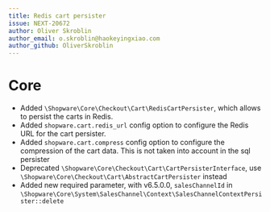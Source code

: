 ```yaml
---
title: Redis cart persister
issue: NEXT-20672
author: Oliver Skroblin
author_email: o.skroblin@haokeyingxiao.com
author_github: OliverSkroblin
---
```

# Core
* Added `\Shopware\Core\Checkout\Cart\RedisCartPersister`, which allows to persist the carts in Redis.
* Added `shopware.cart.redis_url` config option to configure the Redis URL for the cart persister.
* Added `shopware.cart.compress` config option to configure the compression of the cart data. This is not taken into account in the sql persister
* Deprecated `\Shopware\Core\Checkout\Cart\CartPersisterInterface`, use `\Shopware\Core\Checkout\Cart\AbstractCartPersister` instead
* Added new required parameter, with v6.5.0.0, `salesChannelId` in `\Shopware\Core\System\SalesChannel\Context\SalesChannelContextPersister::delete`
